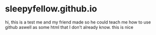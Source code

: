 # sleepyfellow.github.io
hi, this is a test me and my friend made so he could teach me how to use github aswell as some html that I don't already know. this is nice
